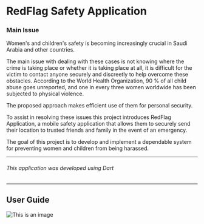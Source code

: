 # RedFlag Safety Application

### **Main Issue**
Women's and children's safety is becoming increasingly crucial in Saudi Arabia and other countries.

The main issue with dealing with these cases is not knowing where the crime is taking place or whether it is taking place at all, 
it is difficult for the victim to contact anyone securely and discreetly to help overcome these obstacles. According to the World Health Organization,
90 % of all child abuse goes unreported, and one in every three women worldwide has been subjected to physical violence.

The proposed approach makes efficient use of them for personal security.

To assist in resolving these issues this project introduces RedFlag Application, a mobile safety application that allows them to securely send their location to
trusted friends and family in the event of an emergency. 

The goal of this project is to develop and implement a dependable system for preventing women and children from being harassed. 

---

###### This application was developed using Dart

---
## User Guide
![This is an image](https://github.com/riinaaa/RedFlag/blob/master/User_Guide.jpg)
